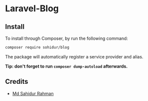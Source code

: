 # Laravel-Blog

## Install

To install through Composer, by run the following command:

``` bash
composer require sohidur/blog
```

The package will automatically register a service provider and alias.


**Tip: don't forget to run `composer dump-autoload` afterwards.**

## Credits

- [Md Sahidur Rahman](https://github.com/nwidart)

